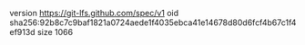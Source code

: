 version https://git-lfs.github.com/spec/v1
oid sha256:92b8c7c9baf1821a0724aede1f4035ebca41e14678d80d6fcf4b67c1f4ef913d
size 1066
